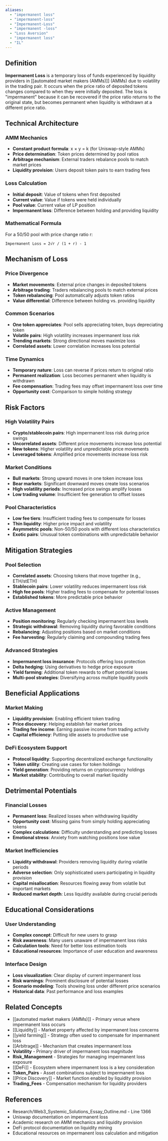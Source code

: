 ```yaml
---
aliases:
  - "impermanent loss"
  - "impermanent-loss"
  - "Impermanent-Loss"
  - "impermanent -loss"
  - "Loss Aversion"
  - "impermanent loss"
  - "IL"
---
```


## Definition

**Impermanent Loss** is a temporary loss of funds experienced by liquidity providers in [[automated market makers (AMMs)]] (AMMs) due to volatility in the trading pair. It occurs when the price ratio of deposited tokens changes compared to when they were initially deposited. The loss is "impermanent" because it can be recovered if the price ratio returns to the original state, but becomes permanent when liquidity is withdrawn at a different price ratio.

## Technical Architecture

### AMM Mechanics
- **Constant product formula**: x × y = k (for Uniswap-style AMMs)
- **Price determination**: Token prices determined by pool ratios
- **Arbitrage mechanism**: External traders rebalance pools to match market prices
- **Liquidity provision**: Users deposit token pairs to earn trading fees

### Loss Calculation
- **Initial deposit**: Value of tokens when first deposited
- **Current value**: Value if tokens were held individually
- **Pool value**: Current value of LP position
- **Impermanent loss**: Difference between holding and providing liquidity

### Mathematical Formula
For a 50/50 pool with price change ratio r:
```
Impermanent Loss = 2√r / (1 + r) - 1
```

## Mechanism of Loss

### Price Divergence
- **Market movements**: External price changes in deposited tokens
- **Arbitrage trading**: Traders rebalancing pools to match external prices
- **Token rebalancing**: Pool automatically adjusts token ratios
- **Value differential**: Difference between holding vs. providing liquidity

### Common Scenarios
- **One token appreciates**: Pool sells appreciating token, buys depreciating token
- **Volatile pairs**: High volatility increases impermanent loss risk
- **Trending markets**: Strong directional moves maximize loss
- **Correlated assets**: Lower correlation increases loss potential

### Time Dynamics
- **Temporary nature**: Loss can reverse if prices return to original ratio
- **Permanent realization**: Loss becomes permanent when liquidity is withdrawn
- **Fee compensation**: Trading fees may offset impermanent loss over time
- **Opportunity cost**: Comparison to simple holding strategy

## Risk Factors

### High Volatility Pairs
- **Crypto/stablecoin pairs**: High impermanent loss risk during price swings
- **Uncorrelated assets**: Different price movements increase loss potential
- **New tokens**: Higher volatility and unpredictable price movements
- **Leveraged tokens**: Amplified price movements increase loss risk

### Market Conditions
- **Bull markets**: Strong upward moves in one token increase loss
- **Bear markets**: Significant downward moves create loss scenarios
- **High volatility periods**: Increased price swings amplify losses
- **Low trading volume**: Insufficient fee generation to offset losses

### Pool Characteristics
- **Low fee tiers**: Insufficient trading fees to compensate for losses
- **Thin liquidity**: Higher price impact and volatility
- **Asymmetric pools**: Non-50/50 pools with different loss characteristics
- **Exotic pairs**: Unusual token combinations with unpredictable behavior

## Mitigation Strategies

### Pool Selection
- **Correlated assets**: Choosing tokens that move together (e.g., ETH/stETH)
- **Stablecoin pairs**: Lower volatility reduces impermanent loss risk
- **High fee pools**: Higher trading fees to compensate for potential losses
- **Established tokens**: More predictable price behavior

### Active Management
- **Position monitoring**: Regularly checking impermanent loss levels
- **Strategic withdrawal**: Removing liquidity during favorable conditions
- **Rebalancing**: Adjusting positions based on market conditions
- **Fee harvesting**: Regularly claiming and compounding trading fees

### Advanced Strategies
- **Impermanent loss insurance**: Protocols offering loss protection
- **Delta hedging**: Using derivatives to hedge price exposure
- **Yield farming**: Additional token rewards to offset potential losses
- **Multi-pool strategies**: Diversifying across multiple liquidity pools

## Beneficial Applications

### Market Making
- **Liquidity provision**: Enabling efficient token trading
- **Price discovery**: Helping establish fair market prices
- **Trading fee income**: Earning passive income from trading activity
- **Capital efficiency**: Putting idle assets to productive use

### DeFi Ecosystem Support
- **Protocol liquidity**: Supporting decentralized exchange functionality
- **Token utility**: Creating use cases for token holdings
- **Yield generation**: Providing returns on cryptocurrency holdings
- **Market stability**: Contributing to overall market liquidity

## Detrimental Potentials

### Financial Losses
- **Permanent loss**: Realized losses when withdrawing liquidity
- **Opportunity cost**: Missing gains from simply holding appreciating tokens
- **Complex calculations**: Difficulty understanding and predicting losses
- **Emotional stress**: Anxiety from watching positions lose value

### Market Inefficiencies
- **Liquidity withdrawal**: Providers removing liquidity during volatile periods
- **Adverse selection**: Only sophisticated users participating in liquidity provision
- **Capital misallocation**: Resources flowing away from volatile but important markets
- **Reduced market depth**: Less liquidity available during crucial periods

## Educational Considerations

### User Understanding
- **Complex concept**: Difficult for new users to grasp
- **Risk awareness**: Many users unaware of impermanent loss risks
- **Calculation tools**: Need for better loss estimation tools
- **Educational resources**: Importance of user education and awareness

### Interface Design
- **Loss visualization**: Clear display of current impermanent loss
- **Risk warnings**: Prominent disclosure of potential losses
- **Scenario modeling**: Tools showing loss under different price scenarios
- **Historical data**: Past performance and loss examples

## Related Concepts

- [[automated market makers (AMMs)]] - Primary venue where impermanent loss occurs
- [[Liquidity]] - Market property affected by impermanent loss concerns
- [[yield farming]] - Strategy often used to compensate for impermanent loss
- [[Arbitrage]] - Mechanism that creates impermanent loss
- **Volatility** - Primary driver of impermanent loss magnitude
- **Risk_Management** - Strategies for managing impermanent loss exposure
- [[DeFi]] - Ecosystem where impermanent loss is a key consideration
- **Token_Pairs** - Asset combinations subject to impermanent loss
- [[Price Discovery]] - Market function enabled by liquidity provision
- **Trading_Fees** - Compensation mechanism for liquidity providers

## References

- Research/Web3_Systemic_Solutions_Essay_Outline.md - Line 1366
- Uniswap documentation on impermanent loss
- Academic research on AMM mechanics and liquidity provision
- DeFi protocol documentation on liquidity mining
- Educational resources on impermanent loss calculation and mitigation

